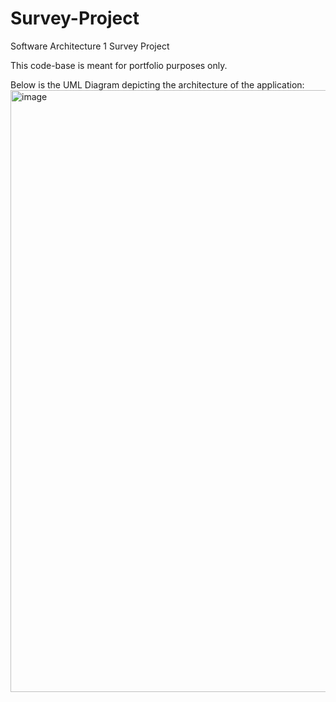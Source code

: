 # Survey-Project
Software Architecture 1 Survey Project

This code-base is meant for portfolio purposes only. 


Below is the UML Diagram depicting the architecture of the application:
<img width="963" alt="image" src="https://github.com/jfs325/Survey-Project/assets/73313734/15228348-bc91-47f8-bd47-a7ab0d56cd05">
